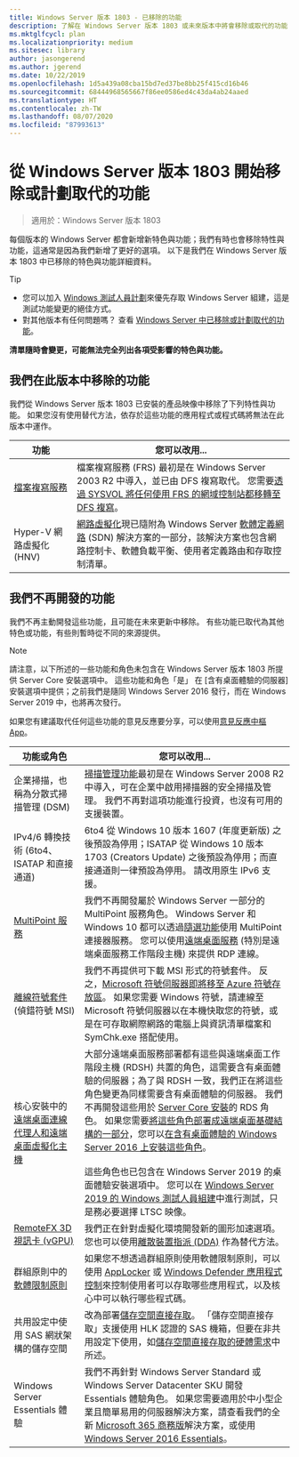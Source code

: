 ```yaml
---
title: Windows Server 版本 1803 - 已移除的功能
description: 了解在 Windows Server 版本 1803 或未來版本中將會移除或取代的功能
ms.mktglfcycl: plan
ms.localizationpriority: medium
ms.sitesec: library
author: jasongerend
ms.author: jgerend
ms.date: 10/22/2019
ms.openlocfilehash: 1d5a439a08cba15bd7ed37be8bb25f415cd16b46
ms.sourcegitcommit: 68444968565667f86ee0586ed4c43da4ab24aaed
ms.translationtype: HT
ms.contentlocale: zh-TW
ms.lasthandoff: 08/07/2020
ms.locfileid: "87993613"
---
```

# <a name="features-removed-or-planned-for-replacement-starting-with-windows-server-version-1803"></a>從 Windows Server 版本 1803 開始移除或計劃取代的功能

> 適用於：Windows Server 版本 1803

每個版本的 Windows Server 都會新增新特色與功能；我們有時也會移除特性與功能，這通常是因為我們新增了更好的選項。 以下是我們在 Windows Server 版本 1803 中已移除的特色與功能詳細資料。

> [!TIP]
> - 您可以加入 [Windows 測試人員計劃](https://insider.windows.com)來優先存取 Windows Server 組建，這是測試功能變更的絕佳方式。
> - 對其他版本有任何問題嗎？ 查看 [Windows Server 中已移除或計劃取代的功能](../get-started-19/removed-features.md)。

**清單隨時會變更，可能無法完全列出各項受影響的特色與功能。**

## <a name="features-we-removed-in-this-release"></a>我們在此版本中移除的功能

我們從 Windows Server 版本 1803 已安裝的產品映像中移除了下列特性與功能。 如果您沒有使用替代方法，依存於這些功能的應用程式或程式碼將無法在此版本中運作。

| 功能    | 您可以改用... |
| ----------- | -------------------- |
| [檔案複寫服務](https://support.microsoft.com/help/4025991/windows-server-version-1709-no-longer-supports-frs)|檔案複寫服務 (FRS) 最初是在 Windows Server 2003 R2 中導入，並已由 DFS 複寫取代。 您需要[透過 SYSVOL 將任何使用 FRS 的網域控制站都移轉至 DFS 複寫](https://techcommunity.microsoft.com/t5/storage-at-microsoft/streamlined-migration-of-frs-to-dfsr-sysvol/ba-p/425405)。 |
| Hyper-V 網路虛擬化 (HNV)|[網路虛擬化](../networking/sdn/technologies/hyper-v-network-virtualization/whats-new-hyperv-network-virtualization-windows-server.md)現已隨附為 Windows Server [軟體定義網路](../networking/sdn/software-defined-networking.md) (SDN) 解決方案的一部分，該解決方案也包含網路控制卡、軟體負載平衡、使用者定義路由和存取控制清單。 |

## <a name="features-were-no-longer-developing"></a>我們不再開發的功能

我們不再主動開發這些功能，且可能在未來更新中移除。 有些功能已取代為其他特色或功能，有些則暫時從不同的來源提供。

>[!NOTE]
> 請注意，以下所述的一些功能和角色未包含在 Windows Server 版本 1803 所提供 Server Core 安裝選項中。 這些功能和角色「是」  在 [含有桌面體驗的伺服器] 安裝選項中提供；之前我們是隨同 Windows Server 2016 發行，而在 Windows Server 2019 中，也將再次發行。

如果您有建議取代任何這些功能的意見反應要分享，可以使用[意見反應中樞 App](https://support.microsoft.com/help/4021566/windows-10-send-feedback-to-microsoft-with-feedback-hub-app)。

| 功能或角色    | 您可以改用... |
| ----------- | --------------------- |
| 企業掃描，也稱為分散式掃描管理 (DSM)|[掃描管理功能](/previous-versions/windows/it-pro/windows-server-2008-r2-and-2008/dd759124\(v%3dws.11\))最初是在 Windows Server 2008 R2 中導入，可在企業中啟用掃描器的安全掃描及管理。 我們不再對這項功能進行投資，也沒有可用的支援裝置。 |
| IPv4/6 轉換技術 (6to4、ISATAP 和直接通道)|6to4 從 Windows 10 版本 1607 (年度更新版) 之後預設為停用；ISATAP 從 Windows 10 版本 1703 (Creators Update) 之後預設為停用；而直接通道則一律預設為停用。 請改用原生 IPv6 支援。 |
| [MultiPoint 服務](../remote/multipoint-services/multipoint-services.md)|我們不再開發屬於 Windows Server 一部分的 MultiPoint 服務角色。 Windows Server 和 Windows 10 都可以透過[隨選功能](/windows-hardware/manufacture/desktop/features-on-demand-v2--capabilities)使用 MultiPoint 連接器服務。 您可以使用[遠端桌面服務](../remote/remote-desktop-services/welcome-to-rds.md) (特別是遠端桌面服務工作階段主機) 來提供 RDP 連線。 |
| [離線符號套件](/windows-hardware/drivers/debugger/debugger-download-symbols) (偵錯符號 MSI)|我們不再提供可下載 MSI 形式的符號套件。 反之，[Microsoft 符號伺服器即將移至 Azure 符號存放區](/archive/blogs/windbg/update-on-microsofts-symbol-server)。 如果您需要 Windows 符號，請連線至 Microsoft 符號伺服器以在本機快取您的符號，或是在可存取網際網路的電腦上與資訊清單檔案和 SymChk.exe 搭配使用。 |
| 核心安裝中的[遠端桌面連線代理人和遠端桌面虛擬化主機](../remote/remote-desktop-services/desktop-hosting-service.md)|大部分遠端桌面服務部署都有這些與遠端桌面工作階段主機 (RDSH) 共置的角色，這需要含有桌面體驗的伺服器；為了與 RDSH 一致，我們正在將這些角色變更為同樣需要含有桌面體驗的伺服器。 我們不再開發這些用於 [Server Core 安裝](../administration/server-core/what-is-server-core.md)的 RDS 角色。 如果您需要[將這些角色部署成遠端桌面基礎結構的一部分](../remote/remote-desktop-services/rds-deploy-infrastructure.md)，您可以[在含有桌面體驗的 Windows Server 2016 上安裝這些角色](getting-started-with-server-with-desktop-experience.md)。 <br/><br/>這些角色也已包含在 Windows Server 2019 的桌面體驗安裝選項中。 您可以在 [Windows Server 2019 的 Windows 測試人員組建](/windows-insider/at-work/)中進行測試，只是務必要選擇 LTSC 映像。 |
| [RemoteFX 3D 視訊卡 (vGPU)](../virtualization/hyper-v/deploy/deploy-graphics-devices-using-remotefx-vgpu.md)|我們正在針對虛擬化環境開發新的圖形加速選項。 您也可以使用[離散裝置指派 (DDA)](../virtualization/hyper-v/plan/plan-for-deploying-devices-using-discrete-device-assignment.md) 作為替代方法。 |
| 群組原則中的[軟體限制原則](../identity/software-restriction-policies/software-restriction-policies.md)|如果您不想透過群組原則使用軟體限制原則，可以使用 [AppLocker](/windows/security/threat-protection/applocker/applocker-overview) 或 [Windows Defender 應用程式控制](/windows/security/threat-protection/windows-defender-application-control)來控制使用者可以存取哪些應用程式，以及核心中可以執行哪些程式碼。 |
| 共用設定中使用 SAS 網狀架構的儲存空間|改為部署[儲存空間直接存取](../storage/storage-spaces/storage-spaces-direct-overview.md)。 「儲存空間直接存取」支援使用 HLK 認證的 SAS 機箱，但要在非共用設定下使用，如[儲存空間直接存取的硬體需求](../storage/storage-spaces/storage-spaces-direct-hardware-requirements.md)中所述。 |
| Windows Server Essentials 體驗|我們不再針對 Windows Server Standard 或 Windows Server Datacenter SKU 開發 Essentials 體驗角色。 如果您需要適用於中小型企業且簡單易用的伺服器解決方案，請查看我們的全新 [Microsoft 365 商務版](https://www.microsoft.com/microsoft-365/business)解決方案，或使用 [Windows Server 2016 Essentials](/windows-server-essentials/get-started/get-started)。 |